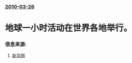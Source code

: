 ### [2010-03-26](/news/2010/03/26/index.md)

##### 
#  地球一小时活动在世界各地举行。




### 信息来源:

1. [新华网](http://news.xinhuanet.com/world/2010-03/28/c_125808.htm)
